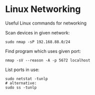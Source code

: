# Linux Networking

Useful Linux commands for networking

Scan devices in given network:
```
sudo nmap -sP 192.168.88.0/24
```

Find program which uses given port:
```
nmap -sV --reason -A -p 5672 localhost
```

List ports in use:
```
sudo netstat -tunlp
# alternative:
sudo ss -tunlp
```
